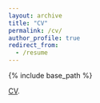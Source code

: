 ```yaml
---
layout: archive
title: "CV"
permalink: /cv/
author_profile: true
redirect_from:
  - /resume
---
```


{% include base_path %}

[CV](https://github.com/wq2581/wq2581.github.io/blob/master/files/CV.pdf). 



